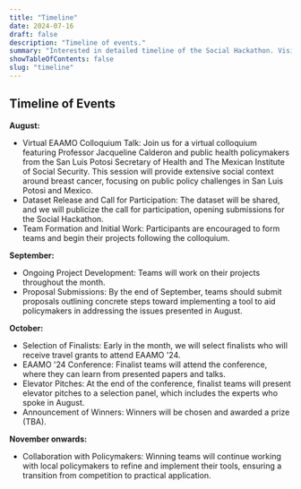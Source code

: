 ```yaml
---
title: "Timeline"
date: 2024-07-16
draft: false
description: "Timeline of events."
summary: "Interested in detailed timeline of the Social Hackathon. Visit this page."
showTableOfContents: false
slug: "timeline"
---
```


## Timeline of Events

**August:**
- Virtual EAAMO Colloquium Talk: Join us for a virtual colloquium featuring Professor Jacqueline Calderon and public health policymakers from the San Luis Potosi Secretary of Health and The Mexican Institute of Social Security. This session will provide extensive social context around breast cancer, focusing on public policy challenges in San Luis Potosi and Mexico.
- Dataset Release and Call for Participation: The dataset will be shared, and we will publicize the call for participation, opening submissions for the Social Hackathon.
- Team Formation and Initial Work: Participants are encouraged to form teams and begin their projects following the colloquium.

**September:**
- Ongoing Project Development: Teams will work on their projects throughout the month.
- Proposal Submissions: By the end of September, teams should submit proposals outlining concrete steps toward implementing a tool to aid policymakers in addressing the issues presented in August.

**October:**
- Selection of Finalists: Early in the month, we will select finalists who will receive travel grants to attend EAAMO '24.
- EAAMO '24 Conference: Finalist teams will attend the conference, where they can learn from presented papers and talks.
- Elevator Pitches: At the end of the conference, finalist teams will present elevator pitches to a selection panel, which includes the experts who spoke in August.
- Announcement of Winners: Winners will be chosen and awarded a prize (TBA).

**November onwards:**
- Collaboration with Policymakers: Winning teams will continue working with local policymakers to refine and implement their tools, ensuring a transition from competition to practical application.

